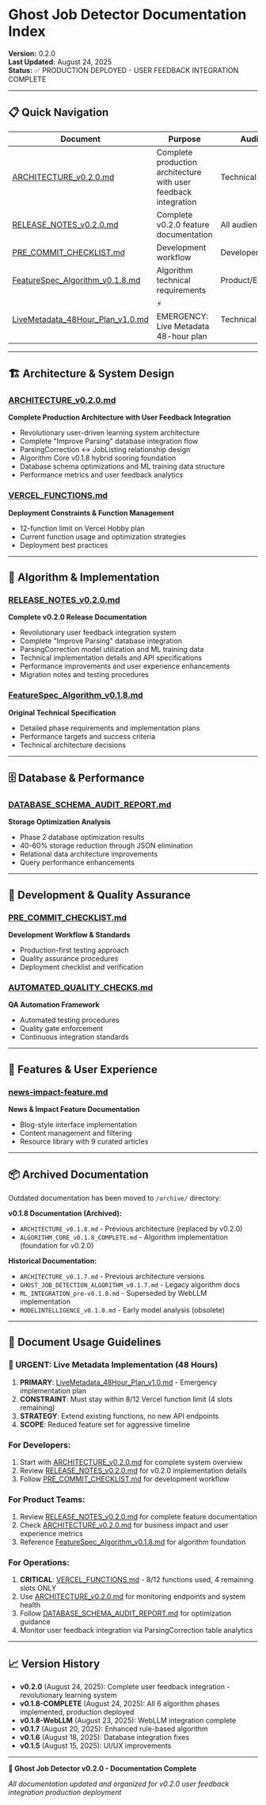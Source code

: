 # Ghost Job Detector Documentation Index

**Version:** 0.2.0  
**Last Updated:** August 24, 2025  
**Status:** ✅ PRODUCTION DEPLOYED - USER FEEDBACK INTEGRATION COMPLETE

---

## 📋 **Quick Navigation**

| Document | Purpose | Audience | Status |
|----------|---------|----------|---------|
| [ARCHITECTURE_v0.2.0.md](ARCHITECTURE_v0.2.0.md) | Complete production architecture with user feedback integration | Technical teams | ✅ Current |
| [RELEASE_NOTES_v0.2.0.md](RELEASE_NOTES_v0.2.0.md) | Complete v0.2.0 feature documentation | All audiences | ✅ Current |
| [PRE_COMMIT_CHECKLIST.md](PRE_COMMIT_CHECKLIST.md) | Development workflow | Developers | ✅ Current |
| [FeatureSpec_Algorithm_v0.1.8.md](FeatureSpec_Algorithm_v0.1.8.md) | Algorithm technical requirements | Product/Engineering | ✅ Current |
| [LiveMetadata_48Hour_Plan_v1.0.md](LiveMetadata_48Hour_Plan_v1.0.md) | ⚡ EMERGENCY: Live Metadata 48-hour plan | Technical teams | 🚨 URGENT |

---

## 🏗️ **Architecture & System Design**

### **[ARCHITECTURE_v0.2.0.md](ARCHITECTURE_v0.2.0.md)**
**Complete Production Architecture with User Feedback Integration**
- Revolutionary user-driven learning system architecture
- Complete "Improve Parsing" database integration flow
- ParsingCorrection ↔ JobListing relationship design
- Algorithm Core v0.1.8 hybrid scoring foundation
- Database schema optimizations and ML training data structure
- Performance metrics and user feedback analytics

### **[VERCEL_FUNCTIONS.md](VERCEL_FUNCTIONS.md)**
**Deployment Constraints & Function Management**
- 12-function limit on Vercel Hobby plan
- Current function usage and optimization strategies
- Deployment best practices

---

## 🧠 **Algorithm & Implementation**

### **[RELEASE_NOTES_v0.2.0.md](RELEASE_NOTES_v0.2.0.md)**
**Complete v0.2.0 Release Documentation**
- Revolutionary user feedback integration system
- Complete "Improve Parsing" database integration
- ParsingCorrection model utilization and ML training data
- Technical implementation details and API specifications
- Performance improvements and user experience enhancements
- Migration notes and testing procedures

### **[FeatureSpec_Algorithm_v0.1.8.md](FeatureSpec_Algorithm_v0.1.8.md)**
**Original Technical Specification**
- Detailed phase requirements and implementation plans
- Performance targets and success criteria
- Technical architecture decisions

---

## 🗄️ **Database & Performance**

### **[DATABASE_SCHEMA_AUDIT_REPORT.md](DATABASE_SCHEMA_AUDIT_REPORT.md)**
**Storage Optimization Analysis**
- Phase 2 database optimization results
- 40-60% storage reduction through JSON elimination
- Relational data architecture improvements
- Query performance enhancements

---

## 🔧 **Development & Quality Assurance**

### **[PRE_COMMIT_CHECKLIST.md](PRE_COMMIT_CHECKLIST.md)**
**Development Workflow & Standards**
- Production-first testing approach
- Quality assurance procedures
- Deployment checklist and verification

### **[AUTOMATED_QUALITY_CHECKS.md](AUTOMATED_QUALITY_CHECKS.md)**
**QA Automation Framework**
- Automated testing procedures
- Quality gate enforcement
- Continuous integration standards

---

## 🎨 **Features & User Experience**

### **[news-impact-feature.md](news-impact-feature.md)**
**News & Impact Feature Documentation**
- Blog-style interface implementation
- Content management and filtering
- Resource library with 9 curated articles

---

## 📦 **Archived Documentation**

Outdated documentation has been moved to `/archive/` directory:

**v0.1.8 Documentation (Archived):**
- `ARCHITECTURE_v0.1.8.md` - Previous architecture (replaced by v0.2.0)
- `ALGORITHM_CORE_v0.1.8_COMPLETE.md` - Algorithm implementation (foundation for v0.2.0)

**Historical Documentation:**
- `ARCHITECTURE_v0.1.7.md` - Previous architecture versions
- `GHOST_JOB_DETECTION_ALGORITHM_v0.1.7.md` - Legacy algorithm docs
- `ML_INTEGRATION_pre-v0.1.8.md` - Superseded by WebLLM implementation
- `MODELINTELLIGENCE_v0.1.0.md` - Early model analysis (obsolete)

---

## 🎯 **Document Usage Guidelines**

### **🚨 URGENT: Live Metadata Implementation (48 Hours)**
1. **PRIMARY**: [LiveMetadata_48Hour_Plan_v1.0.md](LiveMetadata_48Hour_Plan_v1.0.md) - Emergency implementation plan
2. **CONSTRAINT**: Must stay within 8/12 Vercel function limit (4 slots remaining)
3. **STRATEGY**: Extend existing functions, no new API endpoints
4. **SCOPE**: Reduced feature set for aggressive timeline

### **For Developers:**
1. Start with [ARCHITECTURE_v0.2.0.md](ARCHITECTURE_v0.2.0.md) for complete system overview
2. Review [RELEASE_NOTES_v0.2.0.md](RELEASE_NOTES_v0.2.0.md) for v0.2.0 implementation details
3. Follow [PRE_COMMIT_CHECKLIST.md](PRE_COMMIT_CHECKLIST.md) for development workflow

### **For Product Teams:**
1. Review [RELEASE_NOTES_v0.2.0.md](RELEASE_NOTES_v0.2.0.md) for complete feature documentation
2. Check [ARCHITECTURE_v0.2.0.md](ARCHITECTURE_v0.2.0.md) for business impact and user experience metrics
3. Reference [FeatureSpec_Algorithm_v0.1.8.md](FeatureSpec_Algorithm_v0.1.8.md) for algorithm foundation

### **For Operations:**
1. **CRITICAL**: [VERCEL_FUNCTIONS.md](VERCEL_FUNCTIONS.md) - 8/12 functions used, 4 remaining slots ONLY
2. Use [ARCHITECTURE_v0.2.0.md](ARCHITECTURE_v0.2.0.md) for monitoring endpoints and system health
3. Follow [DATABASE_SCHEMA_AUDIT_REPORT.md](DATABASE_SCHEMA_AUDIT_REPORT.md) for optimization guidance
4. Monitor user feedback integration via ParsingCorrection table analytics

---

## 📈 **Version History**

- **v0.2.0** (August 24, 2025): Complete user feedback integration - revolutionary learning system
- **v0.1.8-COMPLETE** (August 24, 2025): All 6 algorithm phases implemented, production deployed
- **v0.1.8-WebLLM** (August 23, 2025): WebLLM integration complete
- **v0.1.7** (August 20, 2025): Enhanced rule-based algorithm
- **v0.1.6** (August 18, 2025): Database integration fixes
- **v0.1.5** (August 15, 2025): UI/UX improvements

---

**🚀 Ghost Job Detector v0.2.0 - Documentation Complete**

*All documentation updated and organized for v0.2.0 user feedback integration production deployment*